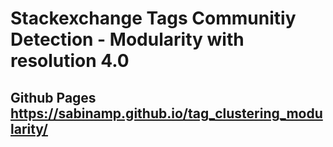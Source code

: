 # Stackexchange Tags Communitiy Detection - Modularity with resolution 4.0
## Github Pages https://sabinamp.github.io/tag_clustering_modularity/
